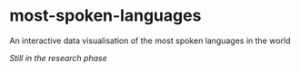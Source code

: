 # most-spoken-languages

An interactive data visualisation of the most spoken languages in the world

_Still in the research phase_
